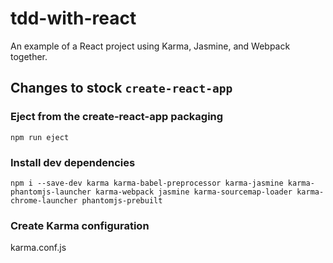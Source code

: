 # tdd-with-react
An example of a React project using Karma, Jasmine, and Webpack together.

## Changes to stock `create-react-app`

### Eject from the create-react-app packaging

`npm run eject`


### Install dev dependencies 
`npm i --save-dev karma karma-babel-preprocessor karma-jasmine karma-phantomjs-launcher karma-webpack jasmine karma-sourcemap-loader karma-chrome-launcher phantomjs-prebuilt`


### Create Karma configuration

karma.conf.js

```javascript

```